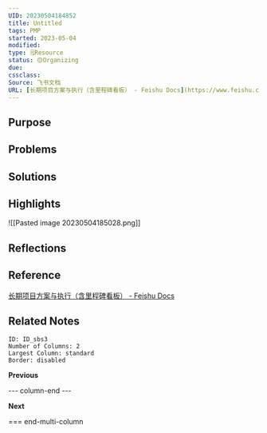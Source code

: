 ```yaml
---
UID: 20230504184852 
title: Untitled
tags: PMP
started: 2023-05-04
modified: 
type: 🗒️Resource 
status: 🟡Organizing
due:
cssclass:
Source: 飞书文档
URL: [长期项目方案与执行（含里程碑看板） - Feishu Docs](https://www.feishu.cn/docx/Uu8kd7PUfocWG4xAMLecyxcsngd?from=from_copylink)
---
```

## Purpose

## Problems

## Solutions

## Highlights
![[Pasted image 20230504185028.png]]
## Reflections

## Reference 
[长期项目方案与执行（含里程碑看板） - Feishu Docs](https://www.feishu.cn/docx/Uu8kd7PUfocWG4xAMLecyxcsngd?from=from_copylink)
## Related Notes

```start-multi-column
ID: ID_sbs3
Number of Columns: 2
Largest Column: standard
Border: disabled 
```

**Previous**

--- column-end ---

**Next**


=== end-multi-column


